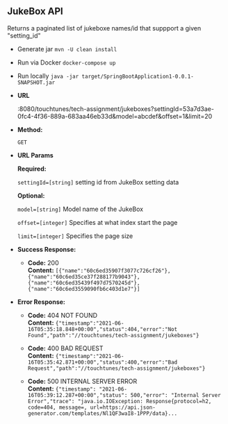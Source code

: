 **JukeBox API**
----
  Returns a paginated list of jukeboxe names/id that suppport a given "setting_id"
   
  * Generate jar
  `mvn -U clean install`
  
  * Run via Docker
  `docker-compose up`
  
  * Run locally
  `java -jar target/SpringBootApplication1-0.0.1-SNAPSHOT.jar`


* **URL**

  <url>:8080/touchtunes/tech-assignment/jukeboxes?settingId=53a7d3ae-0fc4-4f36-889a-683aa46eb33d&model=abcdef&offset=1&limit=20

* **Method:**

  `GET`
  
*  **URL Params**

   **Required:**
 
   `settingId=[string]` setting id from JukeBox setting data
   
   **Optional:**
 
   `model=[string]` Model name of the JukeBox
   
   `offset=[integer]` Specifies at what index start the page
   
   `limit=[integer]` Specifies the page size

* **Success Response:**

  * **Code:** 200 <br />
    **Content:** `[{"name":"60c6ed35907f3077c726cf26"},{"name":"60c6ed35ce37f288177b9043"},{"name":"60c6ed35439f497d7570245d"},{"name":"60c6ed3559090fb6c403d1e7"}]`
 
 
* **Error Response:**

  * **Code:** 404 NOT FOUND <br />
    **Content:** `{"timestamp":"2021-06-16T05:35:18.848+00:00","status":404,"error":"Not Found","path":"//touchtunes/tech-assignment/jukeboxes"}`


  * **Code:** 400 BAD REQUEST <br />
    **Content:** `{"timestamp":"2021-06-16T05:35:42.871+00:00","status":400,"error":"Bad Request","path":"//touchtunes/tech-assignment/jukeboxes"}`
    

  * **Code:** 500 INTERNAL SERVER ERROR <br />
    **Content:** `{"timestamp": "2021-06-16T05:39:12.287+00:00","status": 500,"error": "Internal Server Error","trace": "java.io.IOException: Response{protocol=h2, code=404, message=, url=https://api.json-generator.com/templates/Nl1QF3waI8-1PPP/data}...`
